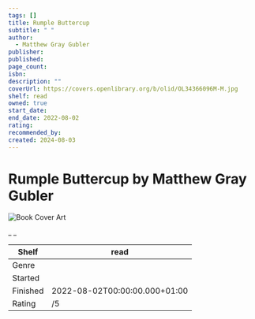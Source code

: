 ```yaml
---
tags: []
title: Rumple Buttercup
subtitle: " "
author:
  - Matthew Gray Gubler
publisher: 
published: 
page_count: 
isbn: 
description: ""
coverUrl: https://covers.openlibrary.org/b/olid/OL34366096M-M.jpg
shelf: read
owned: true
start_date: 
end_date: 2022-08-02
rating: 
recommended_by: 
created: 2024-08-03
---
```


# Rumple Buttercup by Matthew Gray Gubler

![Book Cover Art](https://covers.openlibrary.org/b/olid/OL34366096M-M.jpg)

_ _

| Shelf | read |
| --- | --- |
| Genre |  |
| Started |  |
| Finished | 2022-08-02T00:00:00.000+01:00 |
| Rating | /5 |

